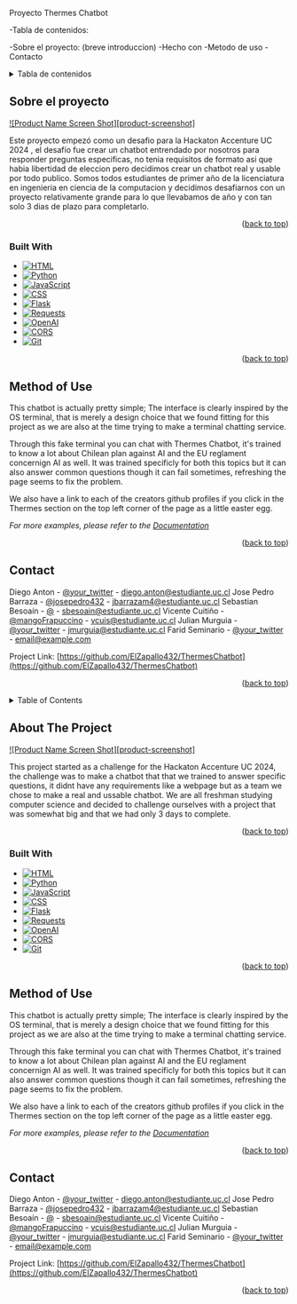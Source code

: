 Proyecto Thermes Chatbot

-Tabla de contenidos:

-Sobre el proyecto: (breve introduccion)
-Hecho con
-Metodo de uso 
-Contacto 


<!-- TABLE OF CONTENTS -->
<details>
  <summary>Tabla de contenidos</summary>
  <ol>
    <li><a href="#about-the-project">Sobre el proyecto</a></li>
    <li><a href="#built-with">Hecho con</a></li>
    <li><a href="#method-of-use">Metodo de uso</a></li>
    <li><a href="#contact">Contacto</a></li>
  </ol>
</details>

<!-- ABOUT THE PROJECT -->
## Sobre el proyecto

[![Product Name Screen Shot][product-screenshot]](https://example.com)

Este proyecto empezó como un desafio para la Hackaton Accenture UC 2024 , el desafío fue crear un chatbot entrendado por nosotros para responder preguntas especificas, no tenia requisitos de formato asi que habia libertidad de eleccion pero decidimos crear un chatbot real y usable por todo publico. Somos todos estudiantes de primer año de la licenciatura en ingenieria en ciencia de la computacion y decidimos desafiarnos con un proyecto relativamente grande para lo que llevabamos de año y con tan solo 3 dias de plazo para completarlo.

<p align="right">(<a href="#readme-top">back to top</a>)</p>

### Built With

* [![HTML][HTML]][HTML-url]
* [![Python][Python]][Python-url]
* [![JavaScript][JavaScript]][JavaScript-url]
* [![CSS][CSS]][CSS-url]
* [![Flask][Flask]][Flask-url]
* [![Requests][Requests]][Requests-url]
* [![OpenAI][OpenAI]][OpenAI-url]
* [![CORS][CORS]][CORS-url]
* [![Git][Git]][Git-url]


<p align="right">(<a href="#readme-top">back to top</a>)</p>

<!-- METHOD OF USE -->
## Method of Use

This chatbot is actually pretty simple;
The interface is clearly inspired by the OS terminal, that is merely a design choice that we found fitting for this project as we are also at the time trying to make a terminal chatting service.

Through this fake terminal you can chat with Thermes Chatbot, it's trained to know a lot about Chilean plan against AI and the EU reglament concernign AI as well. It was trained specificly for both this topics but it can also answer common questions though it can fail sometimes, refreshing the page seems to fix the problem.


<!-- >AGREGAR IMAGEN sobre la terminal  -->  

We also have a link to each of the creators github profiles if you click in the Thermes section on the top left corner of the page as a little easter egg. 



_For more examples, please refer to the [Documentation](https://example.com)_

<p align="right">(<a href="#readme-top">back to top</a>)</p>

<!-- CONTACT -->
## Contact

Diego Anton - [@your_twitter](https://twitter.com/your_username) - diego.anton@estudiante.uc.cl
Jose Pedro Barraza - [@josepedro432](https://t.me/josepedro432) - jbarrazam4@estudiante.uc.cl
Sebastian Besoaín - [@](https://t.me/) - sbesoain@estudiante.uc.cl
Vicente Cuitiño - [@mangoFrapuccino](https://t.me/mangofrapuccino) - vcuis@estudiante.uc.cl
Julian Murguia - [@your_twitter](https://twitter.com/your_username) - jmurguia@estudiante.uc.cl
Farid Seminario - [@your_twitter](https://twitter.com/your_username) - email@example.com

Project Link: [https://github.com/ElZapallo432/ThermesChatbot](https://github.com/ElZapallo432/ThermesChatbot)

<p align="right">(<a href="#readme-top">back to top</a>)</p>


<!-- TABLE OF CONTENTS -->
<details>
  <summary>Table of Contents</summary>
  <ol>
    <li><a href="#about-the-project">About The Project</a></li>
    <li><a href="#built-with">Built With</a></li>
    <li><a href="#method-of-use">Method of Use</a></li>
    <li><a href="#contact">Contact</a></li>
  </ol>
</details>

<!-- ABOUT THE PROJECT -->
## About The Project

[![Product Name Screen Shot][product-screenshot]](https://example.com)

This project started as a challenge for the Hackaton Accenture UC 2024, the challenge was to make a chatbot that that we trained to answer specific questions, it didnt have any requirements like a webpage but as a team we chose to make a real and ussable chatbot. We are all freshman studying computer science and decided to challenge ourselves with a project that was somewhat big and that we had only 3 days to complete.

<p align="right">(<a href="#readme-top">back to top</a>)</p>

### Built With

* [![HTML][HTML]][HTML-url]
* [![Python][Python]][Python-url]
* [![JavaScript][JavaScript]][JavaScript-url]
* [![CSS][CSS]][CSS-url]
* [![Flask][Flask]][Flask-url]
* [![Requests][Requests]][Requests-url]
* [![OpenAI][OpenAI]][OpenAI-url]
* [![CORS][CORS]][CORS-url]
* [![Git][Git]][Git-url]


<p align="right">(<a href="#readme-top">back to top</a>)</p>

<!-- METHOD OF USE -->
## Method of Use

This chatbot is actually pretty simple;
The interface is clearly inspired by the OS terminal, that is merely a design choice that we found fitting for this project as we are also at the time trying to make a terminal chatting service.

Through this fake terminal you can chat with Thermes Chatbot, it's trained to know a lot about Chilean plan against AI and the EU reglament concernign AI as well. It was trained specificly for both this topics but it can also answer common questions though it can fail sometimes, refreshing the page seems to fix the problem.


<!-- >AGREGAR IMAGEN sobre la terminal  -->  

We also have a link to each of the creators github profiles if you click in the Thermes section on the top left corner of the page as a little easter egg. 



_For more examples, please refer to the [Documentation](https://example.com)_

<p align="right">(<a href="#readme-top">back to top</a>)</p>

<!-- CONTACT -->
## Contact

Diego Anton - [@your_twitter](https://twitter.com/your_username) - diego.anton@estudiante.uc.cl
Jose Pedro Barraza - [@josepedro432](https://t.me/josepedro432) - jbarrazam4@estudiante.uc.cl
Sebastian Besoaín - [@](https://t.me/) - sbesoain@estudiante.uc.cl
Vicente Cuitiño - [@mangoFrapuccino](https://t.me/mangofrapuccino) - vcuis@estudiante.uc.cl
Julian Murguia - [@your_twitter](https://twitter.com/your_username) - jmurguia@estudiante.uc.cl
Farid Seminario - [@your_twitter](https://twitter.com/your_username) - email@example.com

Project Link: [https://github.com/ElZapallo432/ThermesChatbot](https://github.com/ElZapallo432/ThermesChatbot)

<p align="right">(<a href="#readme-top">back to top</a>)</p>

<!-- MARKDOWN LINKS & IMAGES -->
[HTML]: https://img.shields.io/badge/HTML-E34F26?style=for-the-badge&logo=html5&logoColor=white
[HTML-url]: https://developer.mozilla.org/en-US/docs/Web/HTML
[Python]: https://img.shields.io/badge/Python-3776AB?style=for-the-badge&logo=python&logoColor=white
[Python-url]: https://www.python.org/
[JavaScript]: https://img.shields.io/badge/JavaScript-F7DF1C?style=for-the-badge&logo=javascript&logoColor=black
[JavaScript-url]: https://developer.mozilla.org/en-US/docs/Web/JavaScript
[CSS]: https://img.shields.io/badge/CSS-1572B6?style=for-the-badge&logo=css3&logoColor=white
[CSS-url]: https://developer.mozilla.org/en-US/docs/Web/CSS
[Flask]: https://img.shields.io/badge/Flask-000000?style=for-the-badge&logo=flask&logoColor=white
[Flask-url]: https://flask.palletsprojects.com/
[Requests]: https://img.shields.io/badge/Requests-2A2A2A?style=for-the-badge&logo=requests&logoColor=white
[Requests-url]: https://docs.python-requests.org/en/latest/
[OpenAI]: https://img.shields.io/badge/OpenAI-000000?style=for-the-badge&logo=openai&logoColor=white
[OpenAI-url]: https://www.openai.com/
[CORS]: https://img.shields.io/badge/CORS-000000?style=for-the-badge&logo=none&logoColor=white
[CORS-url]: https://developer.mozilla.org/en-US/docs/Web/HTTP/CORS
[Git]: https://img.shields.io/badge/Git-F05032?style=for-the-badge&logo=git&logoColor=white
[Git-url]: https://git-scm.com/



